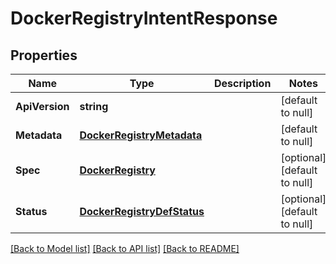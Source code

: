 # DockerRegistryIntentResponse

## Properties
Name | Type | Description | Notes
------------ | ------------- | ------------- | -------------
**ApiVersion** | **string** |  | [default to null]
**Metadata** | [**DockerRegistryMetadata**](docker_registry_metadata.md) |  | [default to null]
**Spec** | [**DockerRegistry**](docker_registry.md) |  | [optional] [default to null]
**Status** | [**DockerRegistryDefStatus**](docker_registry_def_status.md) |  | [optional] [default to null]

[[Back to Model list]](../README.md#documentation-for-models) [[Back to API list]](../README.md#documentation-for-api-endpoints) [[Back to README]](../README.md)


